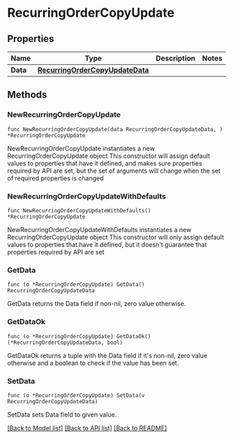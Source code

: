 # RecurringOrderCopyUpdate

## Properties

Name | Type | Description | Notes
------------ | ------------- | ------------- | -------------
**Data** | [**RecurringOrderCopyUpdateData**](RecurringOrderCopyUpdateData.md) |  | 

## Methods

### NewRecurringOrderCopyUpdate

`func NewRecurringOrderCopyUpdate(data RecurringOrderCopyUpdateData, ) *RecurringOrderCopyUpdate`

NewRecurringOrderCopyUpdate instantiates a new RecurringOrderCopyUpdate object
This constructor will assign default values to properties that have it defined,
and makes sure properties required by API are set, but the set of arguments
will change when the set of required properties is changed

### NewRecurringOrderCopyUpdateWithDefaults

`func NewRecurringOrderCopyUpdateWithDefaults() *RecurringOrderCopyUpdate`

NewRecurringOrderCopyUpdateWithDefaults instantiates a new RecurringOrderCopyUpdate object
This constructor will only assign default values to properties that have it defined,
but it doesn't guarantee that properties required by API are set

### GetData

`func (o *RecurringOrderCopyUpdate) GetData() RecurringOrderCopyUpdateData`

GetData returns the Data field if non-nil, zero value otherwise.

### GetDataOk

`func (o *RecurringOrderCopyUpdate) GetDataOk() (*RecurringOrderCopyUpdateData, bool)`

GetDataOk returns a tuple with the Data field if it's non-nil, zero value otherwise
and a boolean to check if the value has been set.

### SetData

`func (o *RecurringOrderCopyUpdate) SetData(v RecurringOrderCopyUpdateData)`

SetData sets Data field to given value.



[[Back to Model list]](../README.md#documentation-for-models) [[Back to API list]](../README.md#documentation-for-api-endpoints) [[Back to README]](../README.md)


